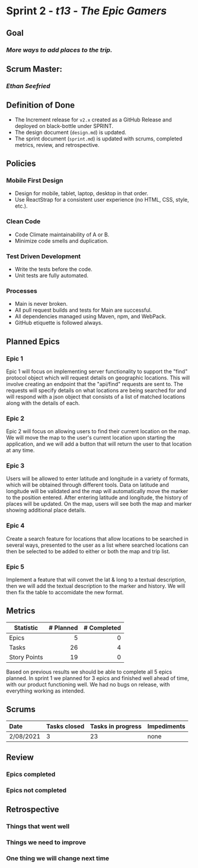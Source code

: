 # Sprint 2 - *t13* - *The Epic Gamers*

## Goal
### *More ways to add places to the trip.*

## Scrum Master: 
### *Ethan Seefried*

## Definition of Done

* The Increment release for `v2.x` created as a GitHub Release and deployed on black-bottle under SPRINT.
* The design document (`design.md`) is updated.
* The sprint document (`sprint.md`) is updated with scrums, completed metrics, review, and retrospective.

## Policies

### Mobile First Design
* Design for mobile, tablet, laptop, desktop in that order.
* Use ReactStrap for a consistent user experience (no HTML, CSS, style, etc.).

### Clean Code
* Code Climate maintainability of A or B.
* Minimize code smells and duplication.

### Test Driven Development
* Write the tests before the code.
* Unit tests are fully automated.

### Processes
* Main is never broken. 
* All pull request builds and tests for Main are successful.
* All dependencies managed using Maven, npm, and WebPack.
* GitHub etiquette is followed always.


## Planned Epics

### Epic 1
Epic 1 will focus on implementing server functionality to support the "find" protocol object which will request details on geographic locations. This will involve creating an endpoint that the "api/find" requests are sent to. The requests will specify details on what locations are being searched for and will respond with a json object that consists of a list of matched locations along with the details of each. 

### Epic 2
Epic 2 will focus on allowing users to find their current location on the map. We will move the map to the user's current location upon starting the application, and we will add a button that will return the user to that location at any time.

### Epic 3
Users will be allowed to enter latitude and longitude in a variety of formats, which will be obtained through different tools. Data on latitude and longitude will be validated and the map will automatically move the marker to the position entered. After entering latitude and longitude, the history of places will be updated. On the map, users will see both the map and marker showing additional place details. 

### Epic 4
Create a search feature for locations that allow locations to be searched in several ways, presented to the user as a list where searched locations can then be selected to be added to either or both the map and trip list.

### Epic 5
Implement a feature that will convet the lat & long to a textual description, then we will add the textual description to the marker and history. We will then fix the table to accomidate the new format.

## Metrics

| Statistic | # Planned | # Completed |
| --- | ---: | ---: |
| Epics | 5 | 0 |
| Tasks |  26  | 4 | 
| Story Points |  19  | 0 | 

Based on previous results we should be able to complete all 5 epics planned. In sprint 1 we planned for 3 epics and finished well ahead of time, with our product functioning well. We had no bugs on release, with everything working as intended.


## Scrums

| Date | Tasks closed  | Tasks in progress | Impediments |
| :--- | :--- | :--- | :--- |
| 2/08/2021 | 3 | 23 | none | 


## Review

### Epics completed  

### Epics not completed 

## Retrospective

### Things that went well

### Things we need to improve

### One thing we will change next time

